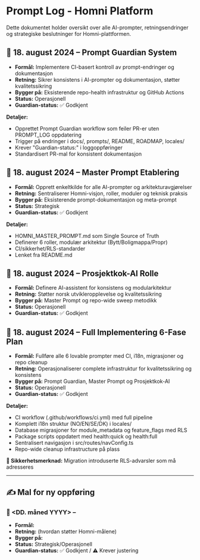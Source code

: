 # Prompt Log - Homni Platform

Dette dokumentet holder oversikt over alle AI-prompter, retningsendringer og strategiske beslutninger for Homni-plattformen.

## 📅 18. august 2024 – Prompt Guardian System
- **Formål:** Implementere CI-basert kontroll av prompt-endringer og dokumentasjon
- **Retning:** Sikrer konsistens i AI-prompter og dokumentasjon, støtter kvalitetssikring
- **Bygger på:** Eksisterende repo-health infrastruktur og GitHub Actions
- **Status:** Operasjonell
- **Guardian-status:** ✅ Godkjent

**Detaljer:**
- Opprettet Prompt Guardian workflow som feiler PR-er uten PROMPT_LOG oppdatering
- Trigger på endringer i docs/, prompts/, README, ROADMAP, locales/
- Krever "Guardian-status:" i loggoppføringer
- Standardisert PR-mal for konsistent dokumentasjon

## 📅 18. august 2024 – Master Prompt Etablering
- **Formål:** Opprett enkeltkilde for alle AI-prompter og arkitekturavgjørelser
- **Retning:** Sentraliserer Homni-visjon, roller, moduler og teknisk praksis
- **Bygger på:** Eksisterende prompt-dokumentasjon og meta-prompt
- **Status:** Strategisk
- **Guardian-status:** ✅ Godkjent

**Detaljer:**
- HOMNI_MASTER_PROMPT.md som Single Source of Truth
- Definerer 6 roller, modulær arkitektur (Bytt/Boligmappa/Propr)
- CI/sikkerhet/RLS-standarder
- Lenket fra README.md

## 📅 18. august 2024 – Prosjektkok-AI Rolle
- **Formål:** Definere AI-assistent for konsistens og modularkitektur
- **Retning:** Støtter norsk utvikleropplevelse og kvalitetssikring
- **Bygger på:** Master Prompt og repo-wide sweep metodikk
- **Status:** Operasjonell
- **Guardian-status:** ✅ Godkjent

## 📅 18. august 2024 – Full Implementering 6-Fase Plan
- **Formål:** Fullføre alle 6 lovable prompter med CI, i18n, migrasjoner og repo cleanup
- **Retning:** Operasjonaliserer complete infrastruktur for kvalitetssikring og konsistens
- **Bygger på:** Prompt Guardian, Master Prompt og Prosjektkok-AI
- **Status:** Operasjonell
- **Guardian-status:** ✅ Godkjent

**Detaljer:**
- CI workflow (.github/workflows/ci.yml) med full pipeline
- Komplett i18n struktur (NO/EN/SE/DK) i locales/
- Database migrasjoner for module_metadata og feature_flags med RLS
- Package scripts oppdatert med health:quick og health:full
- Sentralisert navigasjon i src/routes/navConfig.ts
- Repo-wide cleanup infrastructure på plass

**🚨 Sikkerhetsmerknad:** Migration introduserte RLS-advarsler som må adresseres

---

## ✍️ Mal for ny oppføring
### 📅 <DD. måned YYYY> – <Kort navn>
- **Formål:**
- **Retning:** (hvordan støtter Homni-målene)
- **Bygger på:**
- **Status:** Strategisk/Operasjonell
- **Guardian-status:** ✅ Godkjent / ⚠️ Krever justering